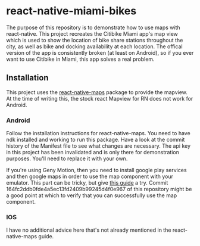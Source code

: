 # react-native-miami-bikes
The purpose of this repository is to demonstrate how to use maps with react-native. 
This project recreates the Citibike Miami app's map view which is used to 
show the location of bike share stations throughout the city, as well as 
bike and docking availability at each location. The offical version of the app
is consistently broken (at least on Android), so if you ever want to use
Citibike in Miami, this app solves a real problem. 

## Installation
This project uses the
[react-native-maps](https://github.com/lelandrichardson/react-native-maps)
package to provide the mapview. At the time of writing this, the stock react Mapview 
for RN does not work for Android.
### Android
Follow the installation instructions for react-native-maps. You need to have 
ndk installed and working to run this package. Have a look at the commit history of the Manifest
file to see what changes are necessary. The api key in this project has been invalidated
and is only there for demonstration purposes. You'll need to replace it with your own.

If you're using Geny Motion, then you need to install google play services and then google maps
in order to use the map component with your emulator. This part can be tricky, but give [this guide](https://inthecheesefactory.com/blog/how-to-install-google-services-on-genymotion/en)
a try. Commit 164fc2ddb0fde4a5ec13fd2409b99245d4f0e967 of this repository might be a good point at which to verify that you can successfully 
use the map component. 

### IOS
I have no additional advice here that's not already mentioned in the react-native-maps
guide.